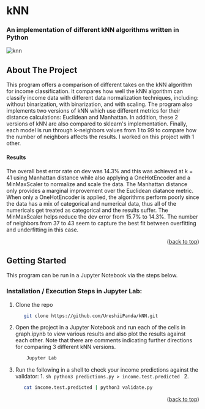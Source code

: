 # kNN

### An implementation of different kNN algorithms written in Python



<a name="readme-top"></a>


<!-- kNN gif -->
![knn](https://github.com/UreshiiPanda/kNN/assets/39992411/aea75699-f792-4027-b9e2-a5b365d5cd81)



<!-- ABOUT THE PROJECT -->
## About The Project

This program offers a comparison of different takes on the kNN algorithm for income classification. It compares how
well the kNN algorithm can classify income data with different data normalization techniques, including: without
binarization, with binarization, and with scaling. The program also implements two versions of kNN which use different
metrics for their distance calculations: Euclidean and Manhattan. In addition, these 2 versions of kNN are also compared to
sklearn's implementation. Finally, each model is run through k-neighbors values from 1 to 99 to compare how the number of 
neighbors affects the results. I worked on this project with 1 other.

#### Results

The overall best error rate on dev was 14.3% and this was achieved at k = 41 using Manhattan distance while also applying
a OneHotEncoder and a MinMaxScaler to normalize and scale the data. The Manhattan distance only provides a marginal 
improvement over the Euclidean diatance metric. When only a OneHotEncoder is applied, the algorithms perform poorly since
the data has a mix of categorical and numerical data, thus all of the numericals get treated as categorical and the results
suffer. The MinMaxScaler helps reduce the dev error from 15.7% to 14.3%. The number of neighbors from 37 to 43 seem to capture
the best fit between overfitting and underfitting in this case.



<p align="right">(<a href="#readme-top">back to top</a>)</p>



<!-- GETTING STARTED -->
## Getting Started

This program can be run in a Jupyter Notebook via the steps below.


### Installation / Execution Steps in Jupyter Lab:

1. Clone the repo
   ```sh
      git clone https://github.com/UreshiiPanda/kNN.git
   ```

2. Open the project in a Jupyter Notebook and run each of the cells in graph.ipynb to view
   various results and also plot the results against each other. Note that there are comments
   indicating further directions for comparing 3 different kNN versions.
   ```sh
       Jupyter Lab
   ```

4. Run the following in a shell to check your income predictions against the validator:
   1. 
       ```sh
          python3 predictions.py > income.test.predicted
       ```
   2. 
      ```sh
         cat income.test.predicted | python3 validate.py
      ```
  



<p align="right">(<a href="#readme-top">back to top</a>)</p>

